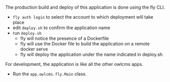 The production build and deploy of this application is done using the fly CLI.

- `fly auth login` to select the account to which deployment will take place
- edit `deploy.sh` to confirm the application name
- run `deploy.sh`
  - fly will notice the presence of a Dockerfile 
  - fly will use the Docker file to build the application on a remote docker serve
  - fly will deploy the application under the name indicated in deploy.sh

For development, the application is like all the other owlcms apps. 

- Run the `app.owlcms.fly.Main` class.